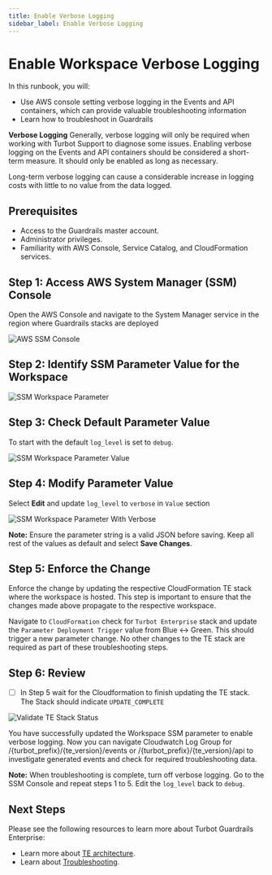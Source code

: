 ```yaml
---
title: Enable Verbose Logging
sidebar_label: Enable Verbose Logging
---
```


# Enable Workspace Verbose Logging

In this runbook, you will:
- Use AWS console setting verbose logging in the Events and API containers, which can provide valuable troubleshooting information
- Learn how to troubleshoot in Guardrails

**Verbose Logging** Generally, verbose logging will only be required when working with Turbot Support to diagnose some issues. Enabling verbose logging on the Events and API containers should be considered a short-term measure. It should only be enabled as long as necessary.

Long-term verbose logging can cause a considerable increase in logging costs with little to no value from the data logged.

## Prerequisites

- Access to the Guardrails master account.
- Administrator privileges.
- Familiarity with AWS Console, Service Catalog, and CloudFormation services.

## Step 1: Access AWS System Manager (SSM) Console

Open the AWS Console and navigate to the System Manager service in the region where Guardrails stacks are deployed

![AWS SSM Console](/images/docs/guardrails/runbooks/troubleshooting/enable-verbose-logging/aws-ssm-paramater-store.png)

## Step 2: Identify SSM Parameter Value for the Workspace

![SSM Workspace Parameter](/images/docs/guardrails/runbooks/troubleshooting/enable-verbose-logging/aws-ssm-workspace-parameter.png)


## Step 3: Check Default Parameter Value

To start with the default `log_level` is set to `debug`.

![SSM Workspace Parameter Value](/images/docs/guardrails/runbooks/troubleshooting/enable-verbose-logging/aws-ssl-paramater-value-default-settings.png)


## Step 4: Modify Parameter Value

Select **Edit** and update `log_level` to `verbose` in `Value` section

![SSM Workspace Parameter With Verbose](/images/docs/guardrails/runbooks/troubleshooting/enable-verbose-logging/aws-ssm-paramater-modifiy-verobse.png)

**Note:**
Ensure the parameter string is a valid JSON before saving. Keep all rest of the values as default and select **Save Changes**.

## Step 5: Enforce the Change

Enforce the change by updating the respective CloudFormation TE stack where the workspace is hosted. This step is important to ensure that the changes made above propagate to the respective workspace.

Navigate to `CloudFormation` check for `Turbot Enterprise` stack and update the `Parameter Deployment Trigger` value from Blue <-> Green. This should trigger a new parameter change. No other changes to the TE stack are required as part of these troubleshooting steps.

## Step 6: Review

- [ ] In Step 5 wait for the Cloudformation to finish updating the TE stack. The Stack should indicate `UPDATE_COMPLETE`

![Validate TE Stack Status](/images/docs/guardrails/runbooks/troubleshooting/enable-verbose-logging/aws-ssm-paramater-change-validation.png)

You have successfully updated the Workspace SSM parameter to enable verbose logging. Now you can navigate Cloudwatch Log Group for /{turbot_prefix}/{te_version}/events or /{turbot_prefix}/{te_version}/api to investigate generated events and check for required troubleshooting data.

**Note:**
When troubleshooting is complete, turn off verbose logging. Go to the SSM Console and repeat steps 1 to 5. Edit the `log_level` back to `debug`.

## Next Steps

Please see the following resources to learn more about Turbot Guardrails Enterprise:

- Learn more about [TE architecture](https://turbot.com/guardrails/docs/enterprise/architecture).
- Learn about [Troubleshooting](https://turbot.com/guardrails/docs/enterprise/troubleshooting).
